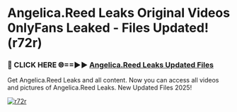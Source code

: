 # Angelica.Reed Leaks Original Videos 0nlyFans Leaked - Files Updated! (r72r)

<h3>🔴 CLICK HERE 🌐==►► <a href="https://tinyurl.com/2jnfzry5" rel="nofollow">Angelica.Reed Leaks Updated Files</a></h3>

Get Angelica.Reed Leaks and all content. Now you can access all videos and pictures of Angelica.Reed Leaks. New Updated Files 2025!

[![r72r](https://i.imgur.com/GyGTBgg.gif)](https://tinyurl.com/2jnfzry5)
